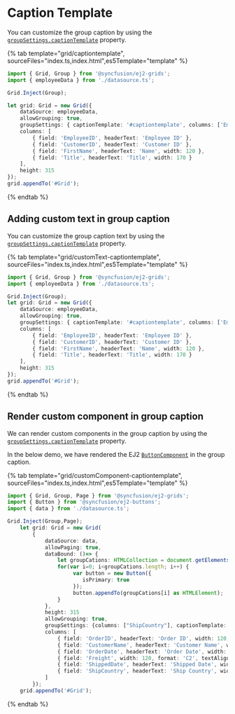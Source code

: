 # Caption Template

You can customize the group caption by using the [`groupSettings.captionTemplate`](../../api/grid/column/#captionTemplate) property.

{% tab template="grid/captiontemplate", sourceFiles="index.ts,index.html",es5Template="template" %}

```typescript
import { Grid, Group } from '@syncfusion/ej2-grids';
import { employeeData } from './datasource.ts';

Grid.Inject(Group);

let grid: Grid = new Grid({
    dataSource: employeeData,
    allowGrouping: true,
    groupSettings: { captionTemplate: '#captiontemplate', columns: ['EmployeeID'] },
    columns: [
        { field: 'EmployeeID', headerText: 'Employee ID' },
        { field: 'CustomerID', headerText: 'Customer ID' },
        { field: 'FirstName', headerText: 'Name', width: 120 },
        { field: 'Title', headerText: 'Title', width: 170 }
    ],
    height: 315
});
grid.appendTo('#Grid');

```

{% endtab %}

## Adding custom text in group caption

You can customize the group caption text by using the [`groupSettings.captionTemplate`](../../api/grid/column/#captionTemplate) property.

{% tab template="grid/customText-captiontemplate", sourceFiles="index.ts,index.html",es5Template="template" %}

```typescript
import { Grid, Group } from '@syncfusion/ej2-grids';
import { employeeData } from './datasource.ts';

Grid.Inject(Group);
let grid: Grid = new Grid({
    dataSource: employeeData,
    allowGrouping: true,
    groupSettings: { captionTemplate: '#captiontemplate', columns: ['EmployeeID'] },
    columns: [
        { field: 'EmployeeID', headerText: 'Employee ID' },
        { field: 'CustomerID', headerText: 'Customer ID' },
        { field: 'FirstName', headerText: 'Name', width: 120 },
        { field: 'Title', headerText: 'Title', width: 170 }
    ],
    height: 315
});
grid.appendTo('#Grid');

```

{% endtab %}

## Render custom component in group caption

We can render custom components in the group caption by using the [`groupSettings.captionTemplate`](../../api/grid/column/#captionTemplate) property.

In the below demo, we have rendered the EJ2 [`ButtonComponent`](../../button/getting-started/) in the group caption.

{% tab template="grid/customComponent-captiontemplate", sourceFiles="index.ts,index.html",es5Template="template" %}

```typescript
import { Grid, Group, Page } from '@syncfusion/ej2-grids';
import { Button } from '@syncfusion/ej2-buttons';
import { data } from './datasource.ts';

Grid.Inject(Group,Page);
    let grid: Grid = new Grid(
        {
            dataSource: data,
            allowPaging: true,
            dataBound: ()=> {
                let groupCations: HTMLCollection = document.getElementsByClassName('groupbutton');
                for(var i=0; i<groupCations.length; i++) {
                     var button = new Button({
                        isPrimary: true
                     });
                     button.appendTo(groupCations[i] as HTMLElement);
                }
            },
            height: 315
            allowGrouping: true,
            groupSettings: {columns: ["ShipCountry"], captionTemplate: "#captiontemplate"},
            columns: [
                { field: 'OrderID', headerText: 'Order ID', width: 120, textAlign: 'Right' },
                { field: 'CustomerName', headerText: 'Customer Name', width: 150 },
                { field: 'OrderDate', headerText: 'Order Date', width: 130, format: 'yMd', textAlign: 'Right' },
                { field: 'Freight', width: 120, format: 'C2', textAlign: 'Right' },
                { field: 'ShippedDate', headerText: 'Shipped Date', width: 140, format: 'yMd', textAlign: 'Right' },
                { field: 'ShipCountry', headerText: 'Ship Country', width: 150 }
            ]
        });
    grid.appendTo('#Grid');

```

{% endtab %}